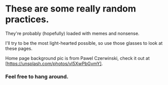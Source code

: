 # These are some really random practices.

They're probably (hopefully) loaded with memes and nonsense.

I'll try to be the most light-hearted possible, so use those glasses to look at these pages.

Home page background pic is from Pawel Czerwinski, check it out at [https://unsplash.com/photos/vI5XwPbGvmY].

### Feel free to hang around.
